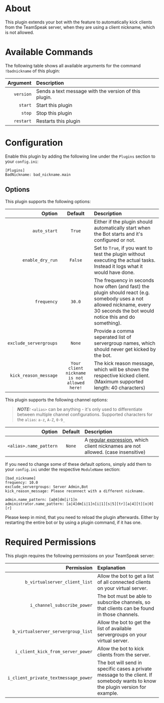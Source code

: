 # About

This plugin extends your bot with the feature to automatically kick clients from the TeamSpeak server, when they are using a client nickname, which is not allowed.


# Available Commands

The following table shows all available arguments for the command `!badnickname` of this plugin:

| Argument | Description |
| ---:   | :--- |
| `version` | Sends a text message with the version of this plugin. |
| `start` | Start this plugin |
| `stop` | Stop this plugin |
| `restart` | Restarts this plugin |


# Configuration

Enable this plugin by adding the following line under the `Plugins` section to your `config.ini`:

```
[Plugins]
BadNickname: bad_nickname.main
```

## Options

This plugin supports the following options:

| Option | Default | Description |
| ---: | :---: | :--- |
| `auto_start` | `True` | Either if the plugin should automatically start when the Bot starts and it's configured or not. |
| `enable_dry_run` | `False` | Set to `True`, if you want to test the plugin without executing the actual tasks. Instead it logs what it would have done. |
| `frequency` | `30.0` | The frequency in seconds how often (and fast) the plugin should react (e.g. somebody uses a not allowed nickname, every 30 seconds the bot would notice this and do something). |
| `exclude_servergroups` | `None` | Provide a comma seperated list of servergroup names, which should never get kicked by the bot. |
| `kick_reason_message` | `Your client nickname is not allowed here!` | The kick reason message, which will be shown the respective kicked client. (Maximum supported length: 40 characters) |

This plugin supports the following channel options:

> **_NOTE:_** `<alias>` can be anything - it's only used to differentiate between multiple channel configurations. Supported characters for the `alias`: `a-z`, `A-Z`, `0-9_`

| Option | Default | Description |
| ---: | :---: | :--- |
| `<alias>.name_pattern` | `None` | A [regular expression](https://docs.python.org/3/library/re.html), which client nicknames are not allowed. (case insensitive) |

If you need to change some of these default options, simply add them to your `config.ini` under the respective `ModuleName` section:

```
[bad_nickname]
frequency: 10.0
exclude_servergroups: Server Admin,Bot
kick_reason_message: Please reconnect with a different nickname.

admin.name_pattern: [a@4]dm[i!1]n
administrator.name_pattern: [a|4]dm[i|1]n[i|1][s|5][tr][a|4][t][o|0][r]
```

Please keep in mind, that you need to reload the plugin afterwards. Either by restarting the entire bot or by using a plugin command, if it has one.


# Required Permissions

This plugin requires the following permissions on your TeamSpeak server:

| Permission | Explanation |
| ---: | :--- |
| `b_virtualserver_client_list` | Allow the bot to get a list of all connected clients on your virtual server. |
| `i_channel_subscribe_power` | The bot must be able to subscribe channels, so that clients can be found in those channels. |
| `b_virtualserver_servergroup_list` | Allow the bot to get the list of available servergroups on your virtual server. |
| `i_client_kick_from_server_power` | Allow the bot to kick clients from the server. |
| `i_client_private_textmessage_power` | The bot will send in specific cases a private message to the client. If somebody wants to know the plugin version for example. |
